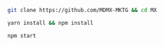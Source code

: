 ```bash
git clone https://github.com/MDMX-MKTG && cd MX
```
```bash
yarn install && npm install
```
```bash
npm start
```

